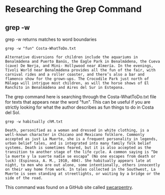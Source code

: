 # Researching the Grep Command 

## grep -w 

grep -w returns matches to word boundaries

    grep -w "fun" Costa-WhatToDo.txt
    
    Alternative diversions for children include the aquariums in Benalmádena and Puerto Banús, the Eagle Park in Benalmádena, the Cueva (cave) De Nerja, and Mini- Hollywood near Almería. In the evenings, Tívoli World near Benalmádena provides all the fun of the fair, with carnival rides and a roller coaster, and there’s also a bar and flamenco show for the grown-ups. The Crocodile Park just north of Málaga will intrigue most children, as will the horse shows of El Ranchito in Benalmádena and Aires del Sur in Estepona.
    
The grep command here is searching through the Costa-WhatToDo.txt file for texts that appears near the word "fun". This can be useful if you are strictly looking for what the author describes as fun things to do in Costa del Sol. 

    grep -w habitually chM.txt
    
    Death, personified as a woman and dressed in white clothing, is a well-known character in Chicano and Mexicano folklore. Commonly accepted as just La Muerte, she is a frequent personality in legends, urban belief tales, and is integrated into many family folk belief systems. Death is sometimes feared, but it is also accepted as the transition to another stage of the life cycle. A common saying is “De la muerte y la suerte nadie se escapa” (No one escapes from death or luck) (Espinosa, A. M., 1910, 404). She habitually appears late at night, to men who are out alone, some intentionally, others innocently on their way home from work. In tales collected in the Southwest, La Muerte is seen standing at streetlights, or waiting by a bridge or the side of the road.
    
This command was found on a GitHub site called [swcarpentry](https://swcarpentry.github.io/shell-novice/07-find/index.html#:~:text=The%20grep%20command%20searches%20through).
